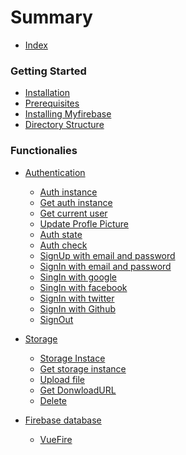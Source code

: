 # Summary

* [Index](README.md)

### Getting Started

* [Installation](getting_started/installation.md)
* [Prerequisites](getting_started/installation.md#prerequisites)
* [Installing Myfirebase](getting_started/installation.md#installing-myfirebase)
* [Directory Structure](getting_started/directory_structure.md)

### Functionalies

* [Authentication](functionalities/auth.md#authentication)
    * [Auth instance](functionalities/auth.md#auth-instance)
    * [Get auth instance](functionalities/auth.md#get-firebase-auth-module)
    * [Get current user](functionalities/auth.md#get-current-user)
    * [Update Profle Picture](functionalities/auth.md#update-profile-picture)
    * [Auth state](functionalities/auth.md#auth-state)
    * [Auth check](functionalities/auth.md#auth-check)
    * [SignUp with email and password](functionalities/auth.md#signup-with-email-and-password)
    * [SignIn with email and password](functionalities/auth.md#signin-with-email-and-password)
    * [SingIn with google](functionalities/auth.md#signin-with-google)
    * [SingIn with facebook](functionalities/auth.md#signin-with-facebook)
    * [SignIn with twitter](functionalities/auth.md#signin-with-twitter)
    * [SignIn with Github](functionalities/auth.md#signin-with-github)
    * [SignOut](functionalities/auth.md#Signout)

* [Storage]()
    * [Storage Instace]()
    * [Get storage instance]()
    * [Upload file]()
    * [Get DonwloadURL]()
    * [Delete]()

* [Firebase database]()
    * [VueFire]()
